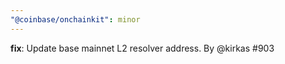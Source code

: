 ```yaml
---
"@coinbase/onchainkit": minor
---
```


**fix**: Update base mainnet L2 resolver address. By @kirkas #903